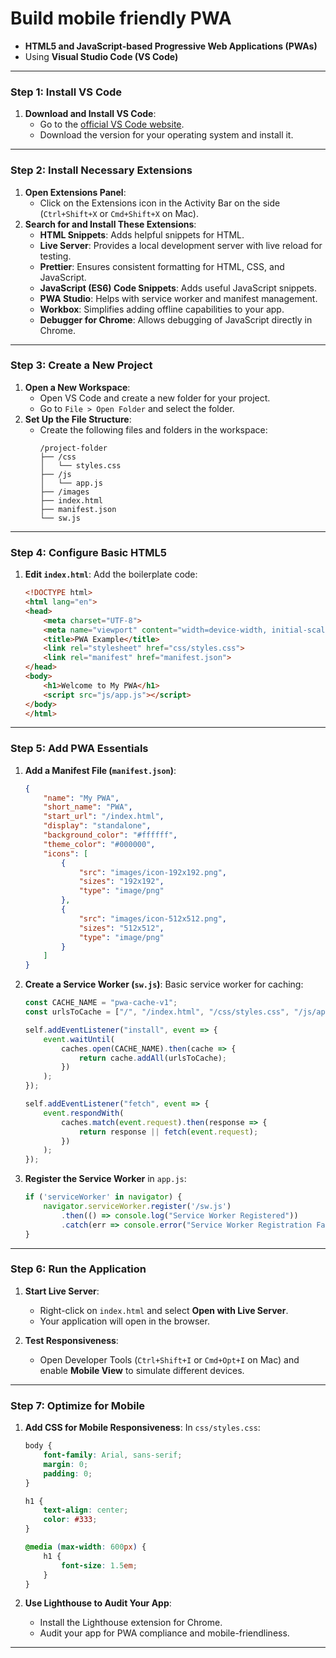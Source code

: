 # Build mobile friendly PWA
- **HTML5 and JavaScript-based Progressive Web Applications (PWAs)** 
- Using **Visual Studio Code (VS Code)**

---

### **Step 1: Install VS Code**

1. **Download and Install VS Code**:
    - Go to the [official VS Code website](https://code.visualstudio.com/).
    - Download the version for your operating system and install it.

---

### **Step 2: Install Necessary Extensions**

1. **Open Extensions Panel**:
    - Click on the Extensions icon in the Activity Bar on the side (`Ctrl+Shift+X` or `Cmd+Shift+X` on Mac).
2. **Search for and Install These Extensions**:
    - **HTML Snippets**: Adds helpful snippets for HTML.
    - **Live Server**: Provides a local development server with live reload for testing.
    - **Prettier**: Ensures consistent formatting for HTML, CSS, and JavaScript.
    - **JavaScript (ES6) Code Snippets**: Adds useful JavaScript snippets.
    - **PWA Studio**: Helps with service worker and manifest management.
    - **Workbox**: Simplifies adding offline capabilities to your app.
    - **Debugger for Chrome**: Allows debugging of JavaScript directly in Chrome.

---

### **Step 3: Create a New Project**

1. **Open a New Workspace**:
    - Open VS Code and create a new folder for your project.
    - Go to `File > Open Folder` and select the folder.
2. **Set Up the File Structure**:
    - Create the following files and folders in the workspace:
      ```
      /project-folder
      ├── /css
      │   └── styles.css
      ├── /js
      │   └── app.js
      ├── /images
      ├── index.html
      ├── manifest.json
      └── sw.js
      ```

---

### **Step 4: Configure Basic HTML5**

1. **Edit `index.html`**:
   Add the boilerplate code:
   ```html
   <!DOCTYPE html>
   <html lang="en">
   <head>
       <meta charset="UTF-8">
       <meta name="viewport" content="width=device-width, initial-scale=1.0">
       <title>PWA Example</title>
       <link rel="stylesheet" href="css/styles.css">
       <link rel="manifest" href="manifest.json">
   </head>
   <body>
       <h1>Welcome to My PWA</h1>
       <script src="js/app.js"></script>
   </body>
   </html>
   ```

---

### **Step 5: Add PWA Essentials**

1. **Add a Manifest File (`manifest.json`)**:
   ```json
   {
       "name": "My PWA",
       "short_name": "PWA",
       "start_url": "/index.html",
       "display": "standalone",
       "background_color": "#ffffff",
       "theme_color": "#000000",
       "icons": [
           {
               "src": "images/icon-192x192.png",
               "sizes": "192x192",
               "type": "image/png"
           },
           {
               "src": "images/icon-512x512.png",
               "sizes": "512x512",
               "type": "image/png"
           }
       ]
   }
   ```

2. **Create a Service Worker (`sw.js`)**:
   Basic service worker for caching:
   ```javascript
   const CACHE_NAME = "pwa-cache-v1";
   const urlsToCache = ["/", "/index.html", "/css/styles.css", "/js/app.js"];

   self.addEventListener("install", event => {
       event.waitUntil(
           caches.open(CACHE_NAME).then(cache => {
               return cache.addAll(urlsToCache);
           })
       );
   });

   self.addEventListener("fetch", event => {
       event.respondWith(
           caches.match(event.request).then(response => {
               return response || fetch(event.request);
           })
       );
   });
   ```

3. **Register the Service Worker** in `app.js`:
   ```javascript
   if ('serviceWorker' in navigator) {
       navigator.serviceWorker.register('/sw.js')
           .then(() => console.log("Service Worker Registered"))
           .catch(err => console.error("Service Worker Registration Failed", err));
   }
   ```

---

### **Step 6: Run the Application**

1. **Start Live Server**:
    - Right-click on `index.html` and select **Open with Live Server**.
    - Your application will open in the browser.

2. **Test Responsiveness**:
    - Open Developer Tools (`Ctrl+Shift+I` or `Cmd+Opt+I` on Mac) and enable **Mobile View** to simulate different
      devices.

---

### **Step 7: Optimize for Mobile**

1. **Add CSS for Mobile Responsiveness**:
   In `css/styles.css`:
   ```css
   body {
       font-family: Arial, sans-serif;
       margin: 0;
       padding: 0;
   }

   h1 {
       text-align: center;
       color: #333;
   }

   @media (max-width: 600px) {
       h1 {
           font-size: 1.5em;
       }
   }
   ```

2. **Use Lighthouse to Audit Your App**:
    - Install the Lighthouse extension for Chrome.
    - Audit your app for PWA compliance and mobile-friendliness.

---

